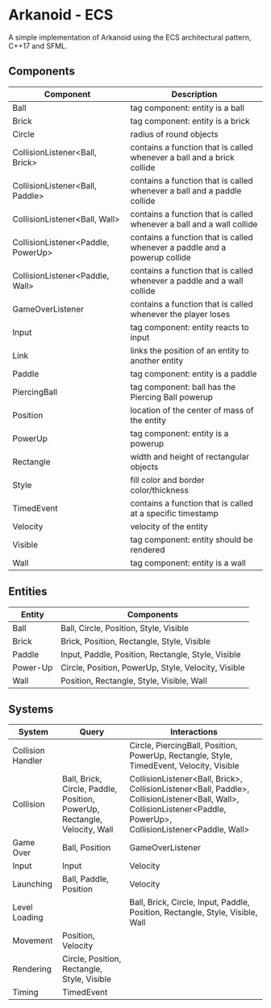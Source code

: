 # Arkanoid - ECS

A simple implementation of Arkanoid using the ECS architectural pattern, C++17 and SFML.

## Components

| Component                          | Description |
|------------------------------------|-------------|
| Ball                               | tag component: entity is a ball |
| Brick                              | tag component: entity is a brick |
| Circle                             | radius of round objects |
| CollisionListener<Ball, Brick>     | contains a function that is called whenever a ball and a brick collide |
| CollisionListener<Ball, Paddle>    | contains a function that is called whenever a ball and a paddle collide |
| CollisionListener<Ball, Wall>      | contains a function that is called whenever a ball and a wall collide |
| CollisionListener<Paddle, PowerUp> | contains a function that is called whenever a paddle and a powerup collide |
| CollisionListener<Paddle, Wall>    | contains a function that is called whenever a paddle and a wall collide |
| GameOverListener                   | contains a function that is called whenever the player loses |
| Input                              | tag component: entity reacts to input |
| Link                               | links the position of an entity to another entity |
| Paddle                             | tag component: entity is a paddle |
| PiercingBall                       | tag component: ball has the Piercing Ball powerup |
| Position                           | location of the center of mass of the entity |
| PowerUp                            | tag component: entity is a powerup |
| Rectangle                          | width and height of rectangular objects |
| Style                              | fill color and border color/thickness |
| TimedEvent                         | contains a function that is called at a specific timestamp |
| Velocity                           | velocity of the entity |
| Visible                            | tag component: entity should be rendered |
| Wall                               | tag component: entity is a wall |

## Entities

| Entity   | Components |
|----------|------------|
| Ball     | Ball, Circle, Position, Style, Visible |
| Brick    | Brick, Position, Rectangle, Style, Visible |
| Paddle   | Input, Paddle, Position, Rectangle, Style, Visible |
| Power-Up | Circle, Position, PowerUp, Style, Velocity, Visible |
| Wall     | Position, Rectangle, Style, Visible, Wall |

## Systems

| System            | Query | Interactions |
|-------------------|-------|--------------|
| Collision Handler | | Circle, PiercingBall, Position, PowerUp, Rectangle, Style, TimedEvent, Velocity, Visible |
| Collision         | Ball, Brick, Circle, Paddle, Position, PowerUp, Rectangle, Velocity, Wall | CollisionListener<Ball, Brick>, CollisionListener<Ball, Paddle>, CollisionListener<Ball, Wall>, CollisionListener<Paddle, PowerUp>, CollisionListener<Paddle, Wall> |
| Game Over         | Ball, Position | GameOverListener |
| Input             | Input | Velocity |
| Launching         | Ball, Paddle, Position | Velocity |
| Level Loading     | | Ball, Brick, Circle, Input, Paddle, Position, Rectangle, Style, Visible, Wall |
| Movement          | Position, Velocity | |
| Rendering         | Circle, Position, Rectangle, Style, Visible | |
| Timing            | TimedEvent | |

